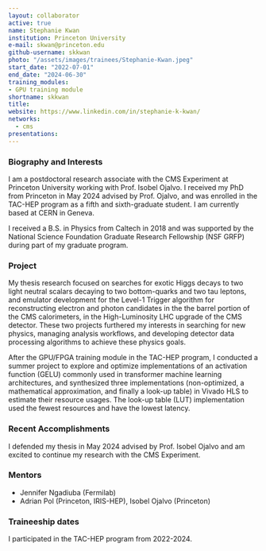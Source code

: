 ```yaml
---
layout: collaborator
active: true
name: Stephanie Kwan
institution: Princeton University
e-mail: skwan@princeton.edu
github-username: skkwan
photo: "/assets/images/trainees/Stephanie-Kwan.jpeg"
start_date: "2022-07-01"
end_date: "2024-06-30"
training_modules:
- GPU training module
shortname: skkwan
title:
website: https://www.linkedin.com/in/stephanie-k-kwan/
networks:
  - cms
presentations:
---
```


### Biography and Interests
I am a postdoctoral research associate with the CMS Experiment at Princeton University working with Prof. Isobel Ojalvo. I received my PhD from Princeton in May 2024 advised by Prof. Ojalvo, and was enrolled in the TAC-HEP program as a fifth and sixth-graduate student. I am currently based at CERN in Geneva.

I received a B.S. in Physics from Caltech in 2018 and was supported by the National Science Foundation Graduate Research Fellowship (NSF GRFP) during part of my graduate program. 

### Project 
My thesis research focused on searches for exotic Higgs decays to two light neutral scalars decaying to two bottom-quarks and two tau leptons, and emulator development for the Level-1 Trigger algorithm for reconstructing electron and photon candidates in the the barrel portion of the CMS calorimeters, in the High-Luminosity LHC upgrade of the CMS detector. These two projects furthered my interests in searching for new physics,  managing analysis workflows, and developing detector data processing algorithms to achieve these physics goals. 

After the GPU/FPGA training module in the TAC-HEP program, I conducted a summer project to explore and optimize implementations of an activation function (GELU) commonly used in transformer machine learning architectures, and synthesized three implementations (non-optimized, a mathematical approximation, and finally a look-up table) in Vivado HLS to estimate their resource usages. The look-up table (LUT) implementation used the fewest resources and have the lowest latency.

### Recent Accomplishments
I defended my thesis in May 2024 advised by Prof. Isobel Ojalvo and am excited to continue my research with the CMS Experiment.

### Mentors 
  * Jennifer Ngadiuba (Fermilab) 
  * Adrian Pol (Princeton, IRIS-HEP), Isobel Ojalvo (Princeton)

### Traineeship dates
I participated in the TAC-HEP program from 2022-2024.

